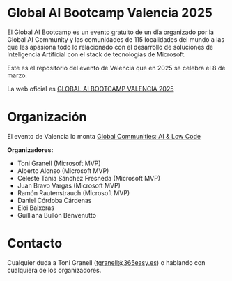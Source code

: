 # Global AI Bootcamp Valencia 2025

El Global AI Bootcamp es un evento gratuito de un día organizado por la Global AI Community y las comunidades de 115 localidades del mundo a las que les apasiona todo lo relacionado con el desarrollo de soluciones de Inteligencia Artificial con el stack de tecnologías de Microsoft.

Este es el repositorio del evento de Valencia que en 2025 se celebra el 8 de marzo.

La web oficial es [GLOBAL AI BOOTCAMP VALENCIA 2025](https://globalai.community/bootcamp/spain-valencia/)

# Organización
El evento de Valencia lo monta [Global Communities: AI & Low Code](https://www.meetup.com/ai-low-code/)

**Organizadores:**
- Toni Granell (Microsoft MVP)
- Alberto Alonso (Microsoft MVP)
- Celeste Tania Sánchez Fresneda (Microsoft MVP)
- Juan Bravo Vargas (Microsoft MVP)
- Ramón Rautenstrauch (Microsoft MVP)
- Daniel Córdoba Cárdenas
- Eloi Baixeras
- Guilliana Bullón Benvenutto

# Contacto

Cualquier duda a Toni Granell (tgranell@365easy.es) o hablando con cualquiera de los organizadores.
